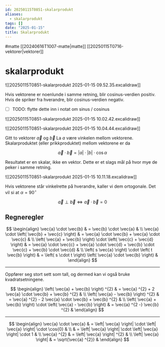 ```yaml
---
id: 20250115T0851-skalarprodukt
aliases:
  - skalarprodukt
tags: []
date: "2025-01-15"
title: Skalarprodukt
---
```


#matte [[20240616T1007-matte|matte]] [[20250115T0716-vektorer|vektorer]]

# skalarprodukt

![[20250115T0851-skalarprodukt 2025-01-15 09.52.35.excalidraw]]

Hvis vektorene er noenlunde i samme retning, blir cosinus-verdien positiv. Hvis de spriker fra hverandre, blir cosinus-verdien negativ.

- [ ] TODO: flytte dette inn i notat om sinus / cosinus

![[20250115T0851-skalarprodukt 2025-01-15 10.02.42.excalidraw]]

![[20250115T0851-skalarprodukt 2025-01-15 10.04.44.excalidraw]]

Gitt to vektorer $\vec{a}$ og $\vec{b}$
La $a$ være vinkelen mellom vektorene.
Skalarproduktet (eller prikkproduktet) mellom vektorene er da

$$
\vec{a} \cdot \vec{b} = \left| a \right| \cdot \left| b \right| \cdot \cos{\alpha}
$$

Resultatet er en skalar, ikke en vektor. Dette er et slags mål på hvor mye de peker i samme retning.

![[20250115T0851-skalarprodukt 2025-01-15 10.11.18.excalidraw]]

Hvis vektorene står vinkelrette på hverandre, kaller vi dem ortogonale. Det vil si at $\alpha = 90 ^{\circ}$

$$
\vec{a} \perp \vec{b} \iff \vec{a} \cdot \vec{b} = 0
$$

## Regneregler

$$
\begin{align}
  \vec{a} \cdot \vec{b} & = \vec{b} \cdot \vec{a} & \\
  \vec{a} \cdot \left( \vec{b} + \vec{c} \right) & = \vec{a} \cdot \vec{b} + \vec{a} \cdot \vec{c} & \\
  \left( \vec{a} + \vec{b} \right) \cdot \left( \vec{c} + \vec{d} \right) & = \vec{a} \cdot \vec{c} + \vec{a} \cdot \vec{d} + \vec{b} \cdot \vec{c} + \vec{b} \cdot \vec{d} & \\
  \left( s \vec{a} \right) \cdot \left( t \vec{b} \right) & = \left( s \cdot t \right) \left( \vec{a} \cdot \vec{b} \right) & 
\end{align}
$$

---

Oppfører seg stort sett som tall, og dermed kan vi også bruke kvadratsetningene.

$$
\begin{align}
  \left( \vec{a} + \vec{b} \right) ^{2} & = \vec{a} ^{2} + 2 \vec{a} \cdot \vec{b} + \vec{b} ^{2} & \\
  \left( \vec{a} - \vec{b} \right) ^{2} & = \vec{a} ^{2} - 2 \vec{a} \cdot \vec{b} + \vec{b} ^{2} & \\
  \left( \vec{a} + \vec{b} \right) \cdot \left( \vec{a} - \vec{b} \right) & = \vec{a} ^{2 -} \vec{b} ^{2} & 
\end{align}
$$

---

$$
\begin{align}
  \vec{a} \cdot \vec{a} & = \left| \vec{a} \right| \cdot \left| \vec{a} \right| \cdot \cos{0} & \\
  & = \left| \vec{a} \right| \cdot \left| \vec{a} \right| \cdot 1 & \\
  \vec{a} ^{2} & = \left| \vec{a} \right| ^{2} & \\
  \left| \vec{a} \right| & = \sqrt{\vec{a} ^{2}} & 
\end{align}
$$
